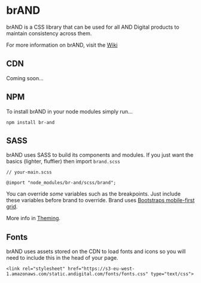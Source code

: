 # brAND

brAND is a CSS library that can be used for all AND Digital products to maintain consistency across them.

For more information on brAND, visit the [Wiki](https://github.com/fakesamgregory/brAND/wiki)

## CDN
Coming soon...

## NPM
To install brAND in your node modules simply run...

`npm install br-and`

## SASS
brAND uses SASS to build its components and modules. If you just want the basics (lighter, fluffier) then import `brand.scss`

```
// your-main.scss

@import "node_modules/br-and/scss/brand"; 
```

You can override *some* variables such as the breakpoints. Just include these variables before brand to override.
Brand uses [Bootstraps mobile-first grid](https://getbootstrap.com/docs/4.0/layout/grid/).

More info in [Theming](https://github.com/fakesamgregory/brAND/wiki/theming).

## Fonts

brAND uses assets stored on the CDN to load fonts and icons so you will need to include this in the head of your page.

```
<link rel="stylesheet" href="https://s3-eu-west-1.amazonaws.com/static.andigital.com/fonts/fonts.css" type="text/css">
```
